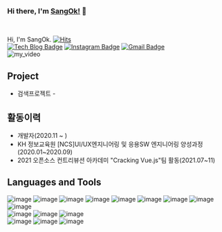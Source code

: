### Hi there, I'm [SangOk!](https://github.com/ChoiSangok) 👋
<br />

Hi, I'm SangOk. [![Hits](https://hits.seeyoufarm.com/api/count/incr/badge.svg?url=https://github.com/ChoiSangok)](https://hits.seeyoufarm.com)
<br>
[![Tech Blog Badge](http://img.shields.io/badge/-Tech%20blog-black?style=flat-square&logo=github&link=https://sang-okki.tistory.com/)](https://sang-okki.tistory.com/) 
[![Instagram Badge](https://img.shields.io/badge/-Instagram-dd2a7b?style=flat-square&logo=instagram&logoColor=white&link=https://www.instagram.com/sang_o_k/?hl=ko)](https://www.instagram.com/sang_o_k/?hl=ko) 
[![Gmail Badge](https://img.shields.io/badge/-Gmail-d14836?style=flat-square&logo=Gmail&logoColor=white&link=mailto:tkddhr12345@gmail.com)](mailto:tkddhr12345@gmail.com)
<br/>
![my_video](https://user-images.githubusercontent.com/55127127/121795138-c3d28f00-cc48-11eb-86a5-69ab1be0a93e.gif)


## Project
<ul>
  <li>검색프로젝트 - </li>
</ul>

## 활동이력
<ul>
  <li>개발자(2020.11 ~ )</li>
  <li>KH 정보교육원 [NCS]UI/UX엔지니어링 및 응용SW 엔지니어링 양성과정 (2020.01~2020.09)</li>
  <li>2021 오픈소스 컨트리뷰션 아카데미 "Cracking Vue.js"팀 활동(2021.07~11)</li>
</ul>

## Languages and Tools
![image](https://img.shields.io/badge/Elasticsearch-red?style=for-the-badge&logo=elasticsearch&logoColor=white)
![image](https://img.shields.io/badge/kibana-430098?style=for-the-badge&logo=kibana&logoColor=white)
![image](https://img.shields.io/badge/nifi-232F3E?style=for-the-badge&logo=nifi&logoColor=white)
![image](https://img.shields.io/badge/logstash-232F3E?style=for-the-badge&logo=logstash&logoColor=white)
![image](https://img.shields.io/badge/Node.js-43853D?style=for-the-badge&logo=node.js&logoColor=white)
![image](https://img.shields.io/badge/JavaScript-323330?style=for-the-badge&logo=javascript&logoColor=F7DF1E)
![image](https://img.shields.io/badge/Java-ED8B00?style=for-the-badge&logo=java&logoColor=white)
![image](https://img.shields.io/badge/Spring-6DB33F?style=for-the-badge&logo=spring&logoColor=white)
![image](https://img.shields.io/badge/Python-3776AB?style=for-the-badge&logo=python&logoColor=white)
<br>
![image](https://img.shields.io/badge/jQuery-0769AD?style=for-the-badge&logo=jquery&logoColor=white)
![image](https://img.shields.io/badge/HTML5-E34F26?style=for-the-badge&logo=html5&logoColor=white)
![image](https://img.shields.io/badge/CSS3-1572B6?style=for-the-badge&logo=css3&logoColor=white)
<br>
![image](https://img.shields.io/badge/MySQL-00000F?style=for-the-badge&logo=mysql&logoColor=white)
![image](https://img.shields.io/badge/PostgreSQL-purple?style=for-the-badge&logo=postgresql&logoColor=white)
![image](https://img.shields.io/badge/Visual%20Studio%20Code-000000?style=for-the-badge&logo=visual%20studio%20code&logoColor=white)


<!--- 
  if you have forked this to use on your profile, 
  Change the `github-readme-stats.anuraghazra1.vercel.app` to `github-readme-stats.vercel.app` 
--->

<!-- Change the `github-readme-stats.anuraghazra1.vercel.app` to `github-readme-stats.vercel.app`  -->
